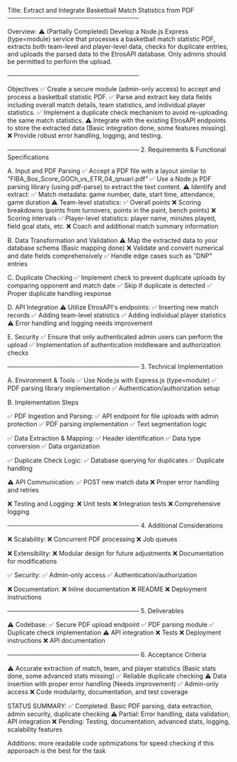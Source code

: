 Title: Extract and Integrate Basketball Match Statistics from PDF
──────────────────────────────

Overview: ⚠️ (Partially Completed)
Develop a Node.js Express (type=module) service that processes a basketball match statistic PDF, extracts both team-level and player-level data, checks for duplicate entries, and uploads the parsed data to the EtrosAPI database. Only admins should be permitted to perform the upload.

──────────────────────────────

Objectives
✅ Create a secure module (admin-only access) to accept and process a basketball statistic PDF.
✅ Parse and extract key data fields including overall match details, team statistics, and individual player statistics.
✅ Implement a duplicate check mechanism to avoid re-uploading the same match statistics.
⚠️ Integrate with the existing EtrosAPI endpoints to store the extracted data (Basic integration done, some features missing).
❌ Provide robust error handling, logging, and testing.

────────────────────────────── 2. Requirements & Functional Specifications

A. Input and PDF Parsing
✅ Accept a PDF file with a layout similar to "FIBA_Box_Score_GOCh_vs_ETR_04_qnuari.pdf"
✅ Use a Node.js PDF parsing library (using pdf-parse) to extract the text content.
⚠️ Identify and extract:
✅ Match metadata: game number, date, start time, attendance, game duration
⚠️ Team-level statistics:
✅ Overall points
❌ Scoring breakdowns (points from turnovers, points in the paint, bench points)
❌ Scoring intervals
✅ Player-level statistics: player name, minutes played, field goal stats, etc.
❌ Coach and additional match summary information

B. Data Transformation and Validation
⚠️ Map the extracted data to your database schema (Basic mapping done)
❌ Validate and convert numerical and date fields comprehensively
✅ Handle edge cases such as "DNP" entries

C. Duplicate Checking
✅ Implement check to prevent duplicate uploads by comparing opponent and match date
✅ Skip if duplicate is detected
✅ Proper duplicate handling response

D. API Integration
⚠️ Utilize EtrosAPI's endpoints:
✅ Inserting new match records
✅ Adding team-level statistics
✅ Adding individual player statistics
⚠️ Error handling and logging needs improvement

E. Security
✅ Ensure that only authenticated admin users can perform the upload
✅ Implementation of authentication middleware and authorization checks

────────────────────────────── 3. Technical Implementation

A. Environment & Tools
✅ Use Node.js with Express.js (type=module)
✅ PDF parsing library implementation
✅ Authentication/authorization setup

B. Implementation Steps

✅ PDF Ingestion and Parsing:
✅ API endpoint for file uploads with admin protection
✅ PDF parsing implementation
✅ Text segmentation logic

✅ Data Extraction & Mapping:
✅ Header identification
✅ Data type conversion
✅ Data organization

✅ Duplicate Check Logic:
✅ Database querying for duplicates
✅ Duplicate handling

⚠️ API Communication:
✅ POST new match data
❌ Proper error handling and retries

❌ Testing and Logging:
❌ Unit tests
❌ Integration tests
❌ Comprehensive logging

────────────────────────────── 4. Additional Considerations

❌ Scalability:
❌ Concurrent PDF processing
❌ Job queues

❌ Extensibility:
❌ Modular design for future adjustments
❌ Documentation for modifications

✅ Security:
✅ Admin-only access
✅ Authentication/authorization

❌ Documentation:
❌ Inline documentation
❌ README
❌ Deployment instructions

────────────────────────────── 5. Deliverables

⚠️ Codebase:
✅ Secure PDF upload endpoint
✅ PDF parsing module
✅ Duplicate check implementation
⚠️ API integration
❌ Tests
❌ Deployment instructions
❌ API documentation

────────────────────────────── 6. Acceptance Criteria

⚠️ Accurate extraction of match, team, and player statistics (Basic stats done, some advanced stats missing)
✅ Reliable duplicate checking
⚠️ Data insertion with proper error handling (Needs improvement)
✅ Admin-only access
❌ Code modularity, documentation, and test coverage

STATUS SUMMARY:
✅ Completed: Basic PDF parsing, data extraction, admin security, duplicate checking
⚠️ Partial: Error handling, data validation, API integration
❌ Pending: Testing, documentation, advanced stats, logging, scalability features

Additions:
more readable code
optimizations for speed
checking if this apporoach is the best for the task
